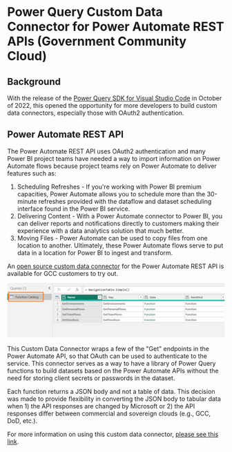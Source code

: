 # Power Query Custom Data Connector for Power Automate REST APIs (Government Community Cloud)

## Background

With the release of the [Power Query SDK for Visual Studio Code](https://powerbi.microsoft.com/en-us/blog/power-query-sdk-for-visual-studio-code-public-preview/) in October of 2022, this opened the opportunity for more developers to build custom data connectors, especially those with OAuth2 authentication.

## Power Automate REST API

The Power Automate REST API uses OAuth2 authentication and many Power BI project teams have needed a way to import information on Power Automate flows because project teams rely on Power Automate to deliver features such as:

1. Scheduling Refreshes - If you're working with Power BI premium capacities, Power Automate allows you to schedule more than the 30-minute refreshes provided with the dataflow and dataset scheduling interface found in the Power BI service. 
2. Delivering Content - With a Power Automate connector to Power BI, you can deliver reports and notifications directly to customers making their experience with a data analytics solution that much better.
3. Moving Files - Power Automate can be used to copy files from one location to another.  Ultimately, these Power Automate flows serve to put data in a location for Power BI to ingest and transform.

An [open source custom data connector](https://github.com/kerski/powerquery-connector-power-automate-rest-api-gcc#readme) for the Power Automate REST API is available for GCC customers to try out. 

![Function Catalog](./files/function-catalog.png)

This Custom Data Connector wraps a few of the "Get" endpoints in the Power Automate API, so that OAuth can be used to authenticate to the service. This connector serves as a way to have a library of Power Query functions to build datasets based on the Power Automate APIs without the need for storing client secrets or passwords in the dataset.

Each function returns a JSON body and not a table of data. This decision was made to provide flexibility in converting the JSON body to tabular data when 1) the API responses are changed by Microsoft or 2) the API responses differ between commercial and sovereign clouds (e.g., GCC, DoD, etc.).

For more information on using this custom data connector, [please see this link](https://github.com/kerski/powerquery-connector-power-automate-rest-api-gcc#readme).